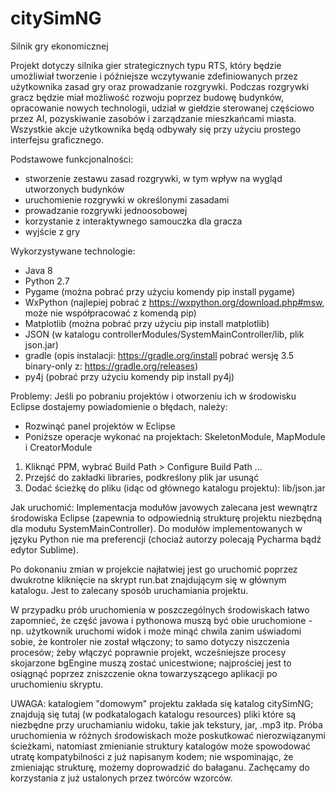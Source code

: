 # citySimNG
Silnik gry ekonomicznej

Projekt dotyczy silnika gier strategicznych typu RTS, który będzie umożliwiał tworzenie i późniejsze wczytywanie zdefiniowanych przez użytkownika zasad gry oraz prowadzanie rozgrywki. Podczas rozgrywki gracz będzie miał możliwość rozwoju poprzez budowę budynków, opracowanie nowych technologii, udział w giełdzie sterowanej częściowo przez AI, pozyskiwanie zasobów i zarządzanie mieszkańcami miasta. Wszystkie akcje użytkownika będą odbywały się przy użyciu prostego interfejsu graficznego.

Podstawowe funkcjonalności:
* stworzenie zestawu zasad rozgrywki, w tym wpływ na wygląd utworzonych budynków
* uruchomienie rozgrywki w określonymi zasadami
* prowadzanie rozgrywki jednoosobowej
* korzystanie z interaktywnego samouczka dla gracza
* wyjście z gry

Wykorzystywane technologie:
* Java 8
* Python 2.7
* Pygame (można pobrać przy użyciu komendy pip install pygame)
* WxPython (najlepiej pobrać z https://wxpython.org/download.php#msw, może nie współpracować z komendą pip)
* Matplotlib (można pobrać przy użyciu pip install matplotlib)
* JSON (w katalogu controllerModules/SystemMainController/lib, plik json.jar)
* gradle 
(opis instalacji: https://gradle.org/install
pobrać wersję 3.5 binary-only z: https://gradle.org/releases)
* py4j (pobrać przy użyciu komendy pip install py4j)

Problemy:
Jeśli po pobraniu projektów i otworzeniu ich w środowisku Eclipse dostajemy powiadomienie o błędach, należy:
* Rozwinąć panel projektów w Eclipse 
* Poniższe operacje wykonać na projektach: SkeletonModule, MapModule i CreatorModule
1. Kliknąć PPM, wybrać Build Path > Configure Build Path ...
2. Przejść do zakładki libraries, podkreślony plik jar usunąć
3. Dodać ścieżkę do pliku (idąc od głównego katalogu projektu): lib/json.jar

Jak uruchomić:
Implementacja  modułów javowych zalecana jest wewnątrz środowiska Eclipse (zapewnia to odpowiednią strukturę projektu niezbędną
dla modułu SystemMainController). Do modułów implementowanych w języku Python nie ma preferencji (chociaż autorzy polecają
Pycharma bądź edytor Sublime).
 
Po dokonaniu zmian w projekcie najłatwiej jest go uruchomić poprzez dwukrotne kliknięcie
na skrypt run.bat znajdującym się w głównym katalogu. Jest to zalecany sposób uruchamiania projektu.

W przypadku prób uruchomienia w poszczególnych środowiskach łatwo zapomnieć, że część javowa i pythonowa
muszą być obie uruchomione - np. użytkownik uruchomi widok i może minąć chwila zanim uświadomi sobie, że 
kontroler nie został włączony; to samo dotyczy niszczenia procesów; żeby włączyć poprawnie projekt, wcześniejsze
procesy skojarzone bgEngine muszą zostać unicestwione; najprościej jest to osiągnąć poprzez zniszczenie okna towarzyszącego
aplikacji po uruchomieniu skryptu. 

UWAGA: katalogiem "domowym" projektu zakłada się katalog citySimNG; znajdują się tutaj (w podkatalogach katalogu resources)
pliki które są niezbędne przy uruchamianiu widoku, takie jak tekstury, jar, .mp3 itp.
Próba uruchomienia w różnych środowiskach może poskutkować nierozwiązanymi ścieżkami, natomiast zmienianie struktury katalogów
może spowodować utratę kompatybilności z już napisanym kodem; nie wspominając, że zmieniając strukturę, możemy doprowadzić
do bałaganu. Zachęcamy do korzystania z już ustalonych przez twórców wzorców.



